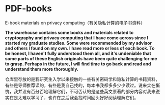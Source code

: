 # PDF-books
E-book materials on privacy computing（有关隐私计算的电子书资料）

**The warehouse contains some books and materials related to cryptography and privacy computing that I have come across since I started my graduate studies. Some were recommended by my advisor and others I found on my own. I have read more or less of each book. To be honest, I haven't fully understood them all, and it's undeniable that some parts of these English originals have been quite challenging for me to grasp. Perhaps in the future, I will find time to go back and read and understand them more thoroughly.**

仓库里存放的是我研究生入学以来接触的一些有关密码学和隐私计算的书籍资料，有些是导师推荐读的，有些是我自己找的，每本书我都多多少少读过。说来实在惭愧，我并没有百分百地理解它们，不可否认的是这些英文原著的部分内容对我来说实在是太难以学习了，也许在之后我会找时间回头好好阅读理解它们。
